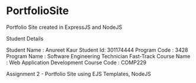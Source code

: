 # PortfolioSite
Portfolio Site created in ExpressJS and NodeJS

Student Details 

Student Name : Anureet Kaur
Student Id: 301174444
Program Code : 3428
Program Name : Software Engineering Technician Fast-Track
Course Name : Web Application Development
Course Code : COMP229

Assignment 2 - Portfolio Site using EJS Templates, NodeJS
